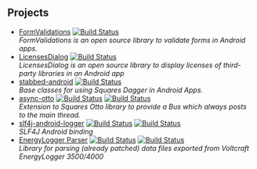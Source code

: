 Projects
--------

* [FormValidations](http://psdev.de/FormValidations) [![Build Status](http://ci.psdev.de/job/PSDevFormValidations/badge/icon)](http://ci.psdev.de/job/PSDevFormValidations/)  
  *FormValidations is an open source library to validate forms in Android apps.*
* [LicensesDialog](http://psdev.de/LicensesDialog) [![Build Status](http://ci.psdev.de/job/PSDevLicensesDialog/badge/icon)](http://ci.psdev.de/job/PSDevLicensesDialog/)  
  *LicensesDialog is an open source library to display licenses of third-party libraries in an Android app*
* [stabbed-android](http://psdev.de/stabbed-android) [![Build Status](http://ci.psdev.de/job/PSDevStabbedAndroid/badge/icon)](http://ci.psdev.de/job/PSDevStabbedAndroid/)  
  *Base classes for using Squares Dagger in Android Apps.*
* [async-otto](http://psdev.de/async-otto) [![Build Status](https://travis-ci.org/PSDev/async-otto.png?branch=master)](https://travis-ci.org/PSDev/async-otto) [![Build Status](http://ci.psdev.de/job/PSDevAsyncOtto/badge/icon)](http://ci.psdev.de/job/PSDevAsyncOtto/)  
  *Extension to Squares Otto library to provide a Bus which always posts to the main thread.*
* [slf4j-android-logger](http://psdev.de/slf4j-android-logger) [![Build Status](https://travis-ci.org/PSDev/slf4j-android-logger.png?branch=master)](https://travis-ci.org/PSDev/slf4j-android-logger) [![Build Status](http://ci.psdev.de/job/PSDevSLF4JAndroidLogger/badge/icon)](http://ci.psdev.de/job/PSDevSLF4JAndroidLogger/)  
  *SLF4J Android binding*
* [EnergyLogger Parser](http://psdev.de/energylogger-parser) [![Build Status](https://secure.travis-ci.org/PSDev/energylogger-parser.png?branch=master)](https://travis-ci.org/PSDev/energylogger-parser) [![Build Status](http://ci.psdev.de/job/PSDevEnergyLoggerParser/badge/icon)](http://ci.psdev.de/job/PSDevEnergyLoggerParser/)  
  *Library for parsing (already patched) data files exported from Voltcraft EnergyLogger 3500/4000*
